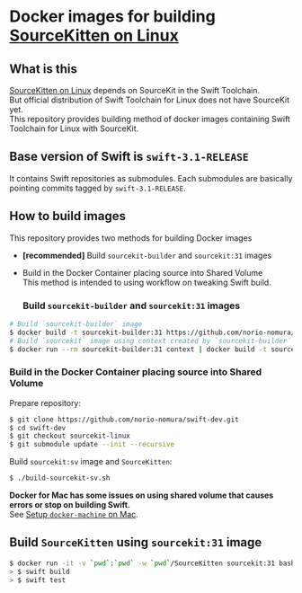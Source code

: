 # Docker images for building [SourceKitten on Linux](https://github.com/jpsim/SourceKitten/)

## What is this
[SourceKitten on Linux](https://github.com/jpsim/SourceKitten/) depends on SourceKit in the Swift Toolchain.  
But official distribution of Swift Toolchain for Linux does not have SourceKit yet.   
This repository provides building method of docker images containing Swift Toolchain for Linux with SourceKit.  

## Base version of Swift is `swift-3.1-RELEASE`
It contains Swift repositories as submodules. Each submodules are basically pointing commits tagged by `swift-3.1-RELEASE`.

## How to build images
This repository provides two methods for building Docker images

- **[recommended]** Build `sourcekit-builder` and `sourcekit:31` images
- Build in the Docker Container placing source into Shared Volume  
  This method is intended to using workflow on tweaking Swift build.

  ### Build `sourcekit-builder` and `sourcekit:31` images
```sh
# Build `sourcekit-builder` image
$ docker build -t sourcekit-builder:31 https://github.com/norio-nomura/docker-sourcekit-builder.git
# Build `sourcekit` image using context created by `sourcekit-builder`
$ docker run --rm sourcekit-builder:31 context | docker build -t sourcekit:31 -
```

### Build in the Docker Container placing source into Shared Volume

Prepare repository:
```sh
$ git clone https://github.com/norio-nomura/swift-dev.git
$ cd swift-dev
$ git checkout sourcekit-linux
$ git submodule update --init --recursive
```

Build `sourcekit:sv` image and `SourceKitten`:
```sh
$ ./build-sourcekit-sv.sh
```

**Docker for Mac has some issues on using shared volume that causes errors or stop on building Swift.**  
See [Setup `docker-machine` on Mac](docker-machine-on-mac.md).

## Build `SourceKitten` using `sourcekit:31` image
```sh
$ docker run -it -v `pwd`:`pwd` -w `pwd`/SourceKitten sourcekit:31 bash
> $ swift build
> $ swift test
```
